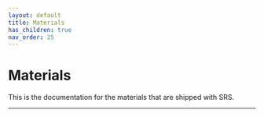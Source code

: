 ```yaml
---
layout: default
title: Materials
has_children: true
nav_order: 25
---
```


# Materials

This is the documentation for the materials that are shipped with SRS.

---
